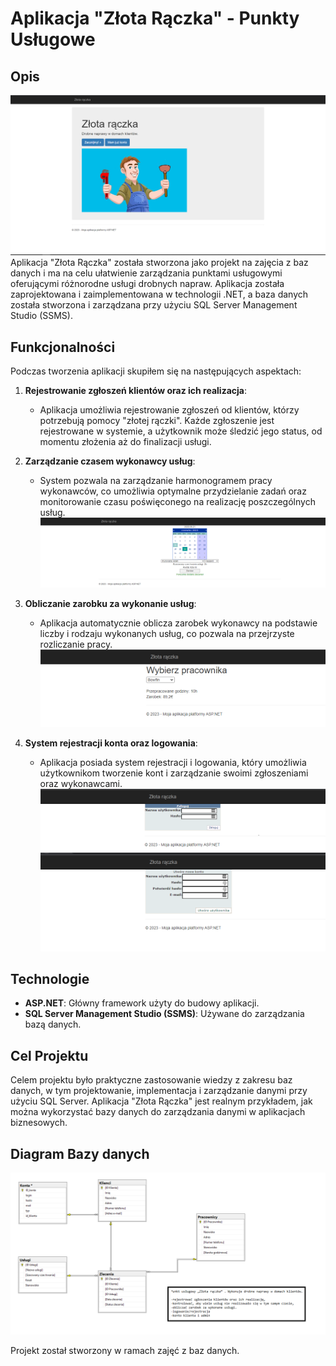 # Aplikacja "Złota Rączka" - Punkty Usługowe

## Opis
![Ekran główny](Screeny/1.PNG)
Aplikacja "Złota Rączka" została stworzona jako projekt na zajęcia z baz danych i ma na celu ułatwienie zarządzania punktami usługowymi oferującymi różnorodne usługi drobnych napraw. Aplikacja została zaprojektowana i zaimplementowana w technologii .NET, a baza danych została stworzona i zarządzana przy użyciu SQL Server Management Studio (SSMS).

## Funkcjonalności

Podczas tworzenia aplikacji skupiłem się na następujących aspektach:

1. **Rejestrowanie zgłoszeń klientów oraz ich realizacja**:
   - Aplikacja umożliwia rejestrowanie zgłoszeń od klientów, którzy potrzebują pomocy "złotej rączki". Każde zgłoszenie jest rejestrowane w systemie, a użytkownik może śledzić jego status, od momentu złożenia aż do finalizacji usługi.

2. **Zarządzanie czasem wykonawcy usług**:
   - System pozwala na zarządzanie harmonogramem pracy wykonawców, co umożliwia optymalne przydzielanie zadań oraz monitorowanie czasu poświęconego na realizację poszczególnych usług.
      ![Ekran główny](Screeny/5.PNG)
3. **Obliczanie zarobku za wykonanie usług**:
   - Aplikacja automatycznie oblicza zarobek wykonawcy na podstawie liczby i rodzaju wykonanych usług, co pozwala na przejrzyste rozliczanie pracy.
     ![Ekran główny](Screeny/6.PNG)

4. **System rejestracji konta oraz logowania**:
   - Aplikacja posiada system rejestracji i logowania, który umożliwia użytkownikom tworzenie kont i zarządzanie swoimi zgłoszeniami oraz wykonawcami.
   ![Ekran główny](Screeny/2.PNG)
   ![Ekran główny](Screeny/3.PNG)

## Technologie

- **ASP.NET**: Główny framework użyty do budowy aplikacji.
- **SQL Server Management Studio (SSMS)**: Używane do zarządzania bazą danych.

## Cel Projektu

Celem projektu było praktyczne zastosowanie wiedzy z zakresu baz danych, w tym projektowanie, implementacja i zarządzanie danymi przy użyciu SQL Server. Aplikacja "Złota Rączka" jest realnym przykładem, jak można wykorzystać bazy danych do zarządzania danymi w aplikacjach biznesowych.

## Diagram Bazy danych
![Ekran główny](Screeny/diagram.png)

Projekt został stworzony w ramach zajęć z baz danych.
